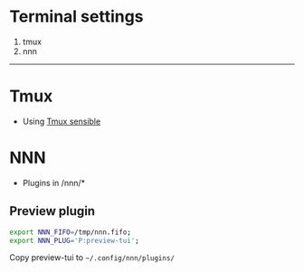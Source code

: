 # Terminal settings

1. tmux
2. nnn

------------
# Tmux

- Using [Tmux sensible](https://github.com/tmux-plugins/tmux-sensible)

# NNN

- Plugins in /nnn/*

## Preview plugin
```sh
export NNN_FIFO=/tmp/nnn.fifo;
export NNN_PLUG='P:preview-tui';
```

Copy preview-tui to `~/.config/nnn/plugins/`

